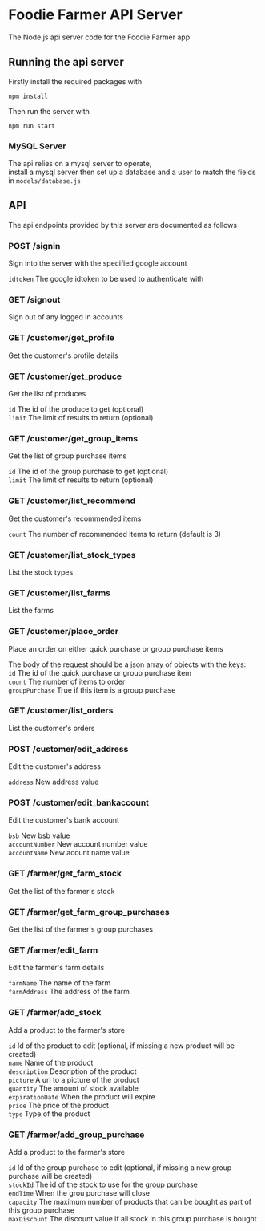 # Foodie Farmer API Server

The Node.js api server code for the Foodie Farmer app

## Running the api server

Firstly install the required packages with

  `npm install`

Then run the server with

  `npm run start`

### MySQL Server

The api relies on a mysql server to operate,  
install a mysql server then set up a database and a user to match the fields in `models/database.js`

## API

The api endpoints provided by this server are documented as follows

### POST /signin

Sign into the server with the specified google account

`idtoken` The google idtoken to be used to authenticate with

### GET /signout

Sign out of any logged in accounts

### GET /customer/get_profile

Get the customer's profile details

### GET /customer/get_produce

Get the list of produces

`id` The id of the produce to get (optional)  
`limit` The limit of results to return (optional)  

### GET /customer/get_group_items

Get the list of group purchase items

`id` The id of the group purchase to get (optional)  
`limit` The limit of results to return (optional)  

### GET /customer/list_recommend

Get the customer's recommended items

`count` The number of recommended items to return (default is 3)  

### GET /customer/list_stock_types

List the stock types

### GET /customer/list_farms

List the farms

### GET /customer/place_order

Place an order on either quick purchase or group purchase items

The body of the request should be a json array of objects with the keys:  
`id` The id of the quick purchase or group purchase item  
`count` The number of items to order  
`groupPurchase` True if this item is a group purchase  

### GET /customer/list_orders

List the customer's orders

### POST /customer/edit_address

Edit the customer's address

`address` New address value

### POST /customer/edit_bankaccount

Edit the customer's bank account

`bsb` New bsb value  
`accountNumber` New account number value  
`accountName` New acount name value  

### GET /farmer/get_farm_stock

Get the list of the farmer's stock

### GET /farmer/get_farm_group_purchases

Get the list of the farmer's group purchases

### GET /farmer/edit_farm

Edit the farmer's farm details

`farmName` The name of the farm  
`farmAddress` The address of the farm  

### GET /farmer/add_stock

Add a product to the farmer's store

`id` Id of the product to edit (optional, if missing a new product will be
     created)  
`name` Name of the product  
`description` Description of the product  
`picture` A url to a picture of the product  
`quantity` The amount of stock available  
`expirationDate` When the product will expire  
`price` The price of the product  
`type` Type of the product  

### GET /farmer/add_group_purchase

Add a product to the farmer's store

`id` Id of the group purchase to edit (optional, if missing a new group
     purchase will be created)  
`stockId` The id of the stock to use for the group purchase  
`endTime` When the grou purchase will close  
`capacity` The maximum number of products that can be bought as part of this
           group purchase  
`maxDiscount` The discount value if all stock in this group purchase is
              bought  
